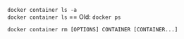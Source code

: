 
`docker container ls -a`  
`docker container ls`  == Old: `docker ps`

`docker container rm [OPTIONS] CONTAINER [CONTAINER...]`  
